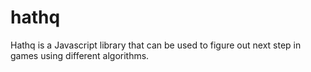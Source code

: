 # hathq
Hathq is a Javascript library that can be used to figure out next step in games using different algorithms.
